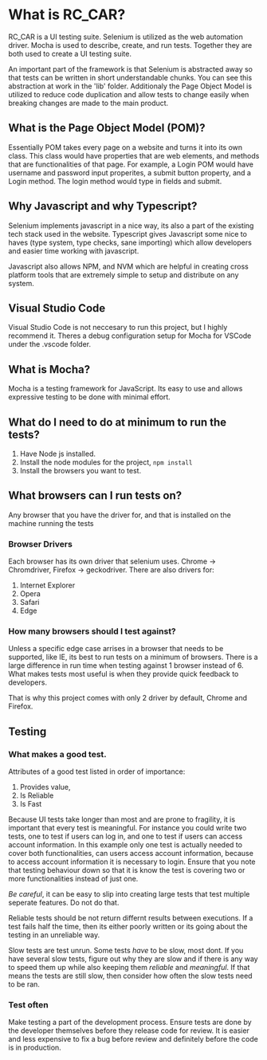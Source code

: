 # What is RC_CAR?
RC_CAR is a UI testing suite. Selenium is utilized as the web automation driver. 
Mocha is used to describe, create, and run tests. Together they are both used 
to create a UI testing suite. 

An important part of the framework is that Selenium is abstracted away so that 
tests can be written in short understandable chunks. You can see this abstraction at 
work in the 'lib' folder. Additionaly the Page Object Model is utilized to reduce 
code duplication and allow tests to change easily when breaking changes are made 
to the main product. 

## What is the Page Object Model (POM)?
Essentially POM takes every page on a website and turns it into its own class. 
This class would have properties that are web elements, and methods that are
functionalities of that page. For example, a Login POM would have username and password 
input properites, a submit button property, and a Login method. The login method would 
type in fields and submit. 

## Why Javascript and why Typescript?
Selenium implements javascript in a nice way, its also a part of the existing tech stack
used in the website. Typescript gives Javascript some nice to haves (type system, type checks, sane importing) 
which allow developers and easier time working with javascript.

Javascript also allows NPM, and NVM which are helpful in creating cross platform tools that are 
extremely simple to setup and distribute on any system. 

## Visual Studio Code
Visual Studio Code is not neccesary to run this project, but I highly recommend it. Theres a debug configuration 
setup for Mocha for VSCode under the .vscode folder. 

## What is Mocha?
Mocha is a testing framework for JavaScript. Its easy to use and allows expressive testing to be done with minimal effort.

## What do I need to do at minimum to run the tests?
1. Have Node js installed. 
2. Install the node modules for the project, `npm install` 
3. Install the browsers you want to test. 

## What browsers can I run tests on?
Any browser that you have the driver for, and that is installed on the machine running the tests

### Browser Drivers
Each browser has its own driver that selenium uses. Chrome -> Chromdriver, Firefox -> geckodriver. There are also
drivers for: 
1. Internet Explorer
2. Opera
3. Safari
4. Edge

### How many browsers should I test against?
Unless a specific edge case arrises in a browser that needs to be supported, like IE,
its best to run tests on a minimum of browsers. There is a large difference in run time when 
testing against 1 browser instead of 6. What makes tests most useful is when they provide quick feedback to developers.

That is why this project comes with only 2 driver by default, Chrome and Firefox. 

## Testing 

### What makes a good test.
Attributes of a good test listed in order of importance:
1. Provides value, 
2. Is Reliable
3. Is Fast

Because UI tests take longer than most and are prone to fragility, it is important that every test is meaningful. For instance you could write two tests, one to test if users can log in, and one to test if users can access account information. In this example only one test is actually needed to cover both functionalities, can users access account information, because to access account information it is necessary to login. Ensure that you note that testing behaviour down so that it is know the test is covering two or more functionalities instead of just one. 

*Be careful*, it can be easy to slip into creating large tests that test multiple seperate features. Do not do that. 

Reliable tests should be not return differnt results between executions. If a test fails half the time, then its either poorly written or its going about the testing in an unreliable way. 

Slow tests are test unrun. Some tests *have* to be slow, most dont. If you have several slow tests, figure out why they are slow and if there is any way to speed them up while also keeping them _reliable_ and _meaningful_. If that means the tests are still slow, then consider how often the slow tests need to be ran.

### Test often
Make testing a part of the development process. Ensure tests are done by the developer themselves before they release code for review. It is easier and less expensive to fix a bug before review and definitely before the code is in production. 

